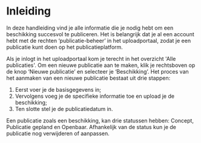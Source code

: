 # Inleiding

In deze handleiding vind je alle informatie die je nodig hebt om een beschikking succesvol te publiceren. Het is belangrijk
dat je al een account hebt met de rechten ‘publicatie-beheer’ in het uploadportaal, zodat je een publicatie kunt doen op het publicatieplatform.

Als je inlogt in het uploadportaal kom je terecht in het overzicht 'Alle publicaties'. Om een nieuwe
publicatie aan te maken, klik je rechtsboven op de knop ‘Nieuwe publicatie’ en selecteer je ‘Beschikking’. Het proces van
het aanmaken van een nieuwe publicatie bestaat uit drie stappen:

1. Eerst voer je de basisgegevens in;
2. Vervolgens voeg je de specifieke informatie toe en upload je de beschikking;
3. Ten slotte stel je de publicatiedatum in.

Een publicatie zoals een beschikking, kan drie statussen hebben: Concept, Publicatie gepland en Openbaar. Afhankelijk van de
status kun je de publicatie nog verwijderen of aanpassen.
